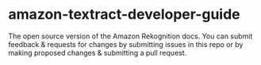 # amazon-textract-developer-guide
The open source version of the Amazon Rekognition docs. You can submit feedback &amp; requests for changes by submitting issues in this repo or by making proposed changes &amp; submitting a pull request.

